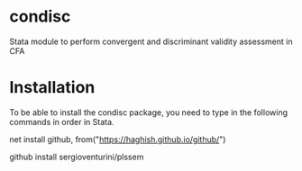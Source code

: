 # condisc
Stata module to perform convergent and discriminant validity assessment in CFA

# Installation
To be able to install the condisc package, you need to type in the following commands in order in Stata.

net install github, from("https://haghish.github.io/github/")

github install sergioventurini/plssem
